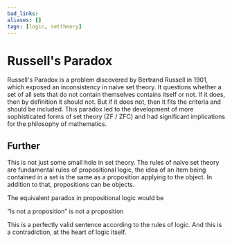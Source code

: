 ```yaml
---
bad_links: 
aliases: []
tags: [logic, settheory]
---
```

# Russell's Paradox

Russell's Paradox is a problem discovered by Bertrand Russell in 1901, which exposed an inconsistency in naive set theory. It questions whether a set of all sets that do not contain themselves contains itself or not. If it does, then by definition it should not. But if it does not, then it fits the criteria and should be included. This paradox led to the development of more sophisticated forms of set theory (ZF / ZFC) and had significant implications for the philosophy of mathematics.

## Further

This is not just some small hole in set theory. The rules of naive set theory are fundamental rules of propositional logic, the idea of an item being contained in a set is the same as a proposition applying to the object. In addition to that, propositions can be objects.

The equivalent paradox in propositional logic would be

“Is not a proposition” is not a proposition

This is a perfectly valid sentence according to the rules of logic. And this is a contradiction, at the heart of logic itself.